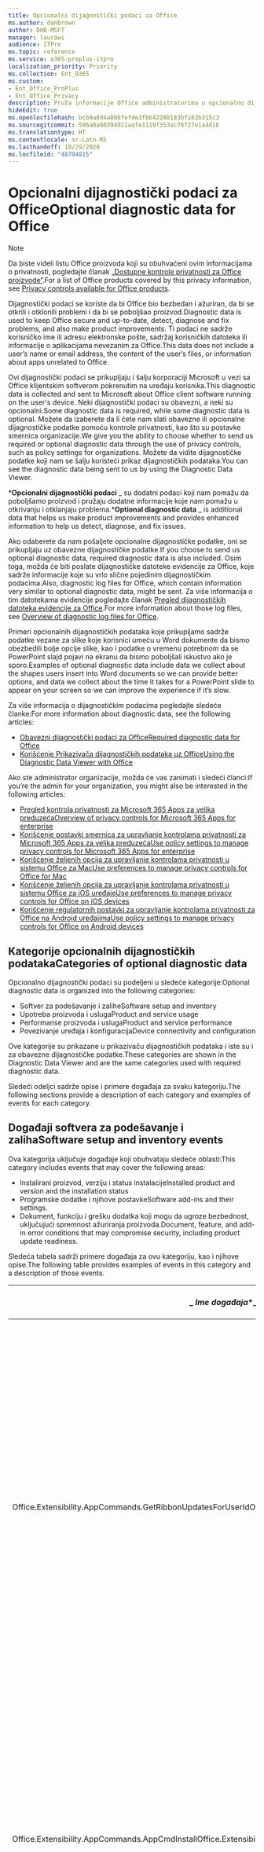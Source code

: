 ```yaml
---
title: Opcionalni dijagnostički podaci za Office
ms.author: danbrown
author: DHB-MSFT
manager: laurawi
audience: ITPro
ms.topic: reference
ms.service: o365-proplus-itpro
localization_priority: Priority
ms.collection: Ent_O365
ms.custom:
- Ent_Office_ProPlus
- Ent_Office_Privacy
description: Pruža informacije Office administratorima o opcionalno dijagnostičkim podacima u sistemu Office, uključujući neke primere događaja.
hideEdit: true
ms.openlocfilehash: bcb9a8d4a886fefde3fbb42280183bf163b315c3
ms.sourcegitcommit: 596a0a60394011aafe1119f353ac76f27e1a4d1b
ms.translationtype: HT
ms.contentlocale: sr-Latn-RS
ms.lasthandoff: 10/29/2020
ms.locfileid: "48794815"
---
```

# <a name="optional-diagnostic-data-for-office"></a><span data-ttu-id="399da-103">Opcionalni dijagnostički podaci za Office</span><span class="sxs-lookup"><span data-stu-id="399da-103">Optional diagnostic data for Office</span></span>

> [!NOTE]
> <span data-ttu-id="399da-104">Da biste videli listu Office proizvoda koji su obuhvaćeni ovim informacijama o privatnosti, pogledajte članak [„Dostupne kontrole privatnosti za Office proizvode“](products-versions-privacy-controls.md).</span><span class="sxs-lookup"><span data-stu-id="399da-104">For a list of Office products covered by this privacy information, see [Privacy controls available for Office products](products-versions-privacy-controls.md).</span></span>

<span data-ttu-id="399da-105">Dijagnostički podaci se koriste da bi Office bio bezbedan i ažuriran, da bi se otkrili i otklonili problemi i da bi se poboljšao proizvod.</span><span class="sxs-lookup"><span data-stu-id="399da-105">Diagnostic data is used to keep Office secure and up-to-date, detect, diagnose and fix problems, and also make product improvements.</span></span> <span data-ttu-id="399da-106">Ti podaci ne sadrže korisničko ime ili adresu elektronske pošte, sadržaj korisničkih datoteka ili informacije o aplikacijama nevezanim za Office.</span><span class="sxs-lookup"><span data-stu-id="399da-106">This data does not include a user’s name or email address, the content of the user’s files, or information about apps unrelated to Office.</span></span>

<span data-ttu-id="399da-107">Ovi dijagnostički podaci se prikupljaju i šalju korporaciji Microsoft u vezi sa Office klijentskim softverom pokrenutim na uređaju korisnika.</span><span class="sxs-lookup"><span data-stu-id="399da-107">This diagnostic data is collected and sent to Microsoft about Office client software running on the user's device.</span></span> <span data-ttu-id="399da-108">Neki dijagnostički podaci su obavezni, a neki su opcionalni.</span><span class="sxs-lookup"><span data-stu-id="399da-108">Some diagnostic data is required, while some diagnostic data is optional.</span></span> <span data-ttu-id="399da-109">Možete da izaberete da li ćete nam slati obavezne ili opcionalne dijagnostičke podatke pomoću kontrole privatnosti, kao što su postavke smernica organizacije.</span><span class="sxs-lookup"><span data-stu-id="399da-109">We give you the ability to choose whether to send us required or optional diagnostic data through the use of privacy controls, such as policy settings for organizations.</span></span> <span data-ttu-id="399da-110">Možete da vidite dijagnostičke podatke koji nam se šalju koristeći prikaz dijagnostičkih podataka.</span><span class="sxs-lookup"><span data-stu-id="399da-110">You can see the diagnostic data being sent to us by using the Diagnostic Data Viewer.</span></span>

<span data-ttu-id="399da-111">\***Opcionalni dijagnostički podaci** _ su dodatni podaci koji nam pomažu da poboljšamo proizvod i pružaju dodatne informacije koje nam pomažu u otkrivanju i otklanjaju problema.</span><span class="sxs-lookup"><span data-stu-id="399da-111">\***Optional diagnostic data** _ is additional data that helps us make product improvements and provides enhanced information to help us detect, diagnose, and fix issues.</span></span>

<span data-ttu-id="399da-112">Ako odaberete da nam pošaljete opcionalne dijagnostičke podatke, oni se prikupljaju uz obavezne dijagnostičke podatke.</span><span class="sxs-lookup"><span data-stu-id="399da-112">If you choose to send us optional diagnostic data, required diagnostic data is also included.</span></span> <span data-ttu-id="399da-113">Osim toga, možda će biti poslate dijagnostičke datoteke evidencije za Office, koje sadrže informacije koje su vrlo slične pojedinim dijagnostičkim podacima.</span><span class="sxs-lookup"><span data-stu-id="399da-113">Also, diagnostic log files for Office, which contain information very similar to optional diagnostic data, might be sent.</span></span> <span data-ttu-id="399da-114">Za više informacija o tim datotekama evidencije pogledajte članak [Pregled dijagnostičkih datoteka evidencije za Office](https://support.microsoft.com/office/fba86aac-70dc-4858-ae1f-ec2034346cdf).</span><span class="sxs-lookup"><span data-stu-id="399da-114">For more information about those log files, see [Overview of diagnostic log files for Office](https://support.microsoft.com/office/fba86aac-70dc-4858-ae1f-ec2034346cdf).</span></span>

<span data-ttu-id="399da-115">Primeri opcionalnih dijagnostičkih podataka koje prikupljamo sadrže podatke vezane za slike koje korisnici umeću u Word dokumente da bismo obezbedili bolje opcije slike, kao i podatke o vremenu potrebnom da se PowerPoint slajd pojavi na ekranu da bismo poboljšali iskustvo ako je sporo.</span><span class="sxs-lookup"><span data-stu-id="399da-115">Examples of optional diagnostic data include data we collect about the shapes users insert into Word documents so we can provide better options, and data we collect about the time it takes for a PowerPoint slide to appear on your screen so we can improve the experience if it’s slow.</span></span>

<span data-ttu-id="399da-116">Za više informacija o dijagnostičkim podacima pogledajte sledeće članke:</span><span class="sxs-lookup"><span data-stu-id="399da-116">For more information about diagnostic data, see the following articles:</span></span>

- [<span data-ttu-id="399da-117">Obavezni dijagnostički podaci za Office</span><span class="sxs-lookup"><span data-stu-id="399da-117">Required diagnostic data for Office</span></span>](required-diagnostic-data.md)
- [<span data-ttu-id="399da-118">Korišćenje Prikazivača dijagnostičkih podataka uz Office</span><span class="sxs-lookup"><span data-stu-id="399da-118">Using the Diagnostic Data Viewer with Office</span></span>](https://support.microsoft.com/office/cf761ce9-d805-4c60-a339-4e07f3182855)

<span data-ttu-id="399da-119">Ako ste administrator organizacije, možda će vas zanimati i sledeći članci:</span><span class="sxs-lookup"><span data-stu-id="399da-119">If you’re the admin for your organization, you might also be interested in the following articles:</span></span>

- [<span data-ttu-id="399da-120">Pregled kontrola privatnosti za Microsoft 365 Apps za velika preduzeća</span><span class="sxs-lookup"><span data-stu-id="399da-120">Overview of privacy controls for Microsoft 365 Apps for enterprise</span></span>](overview-privacy-controls.md)
- [<span data-ttu-id="399da-121">Korišćenje postavki smernica za upravljanje kontrolama privatnosti za Microsoft 365 Apps za velika preduzeća</span><span class="sxs-lookup"><span data-stu-id="399da-121">Use policy settings to manage privacy controls for Microsoft 365 Apps for enterprise</span></span>](manage-privacy-controls.md)
- [<span data-ttu-id="399da-122">Korišćenje željenih opcija za upravljanje kontrolama privatnosti u sistemu Office za Mac</span><span class="sxs-lookup"><span data-stu-id="399da-122">Use preferences to manage privacy controls for Office for Mac</span></span>](mac-privacy-preferences.md)
- [<span data-ttu-id="399da-123">Korišćenje željenih opcija za upravljanje kontrolama privatnosti u sistemu Office za iOS uređaje</span><span class="sxs-lookup"><span data-stu-id="399da-123">Use preferences to manage privacy controls for Office on iOS devices</span></span>](ios-privacy-preferences.md)
- [<span data-ttu-id="399da-124">Korišćenje regulatornih postavki za upravljanje kontrolama privatnosti za Office na Android uređajima</span><span class="sxs-lookup"><span data-stu-id="399da-124">Use policy settings to manage privacy controls for Office on Android devices</span></span>](android-privacy-controls.md)

## <a name="categories-of-optional-diagnostic-data"></a><span data-ttu-id="399da-125">Kategorije opcionalnih dijagnostičkih podataka</span><span class="sxs-lookup"><span data-stu-id="399da-125">Categories of optional diagnostic data</span></span>

<span data-ttu-id="399da-126">Opcionalno dijagnostički podaci su podeljeni u sledeće kategorije:</span><span class="sxs-lookup"><span data-stu-id="399da-126">Optional diagnostic data is organized into the following categories:</span></span>

- <span data-ttu-id="399da-127">Softver za podešavanje i zalihe</span><span class="sxs-lookup"><span data-stu-id="399da-127">Software setup and inventory</span></span>
- <span data-ttu-id="399da-128">Upotreba proizvoda i usluga</span><span class="sxs-lookup"><span data-stu-id="399da-128">Product and service usage</span></span>
- <span data-ttu-id="399da-129">Performanse proizvoda i usluga</span><span class="sxs-lookup"><span data-stu-id="399da-129">Product and service performance</span></span>
- <span data-ttu-id="399da-130">Povezivanje uređaja i konfiguracija</span><span class="sxs-lookup"><span data-stu-id="399da-130">Device connectivity and configuration</span></span>

<span data-ttu-id="399da-131">Ove kategorije su prikazane u prikazivaču dijagnostičkih podataka i iste su i za obavezne dijagnostičke podatke.</span><span class="sxs-lookup"><span data-stu-id="399da-131">These categories are shown in the Diagnostic Data Viewer and are the same categories used with required diagnostic data.</span></span>

<span data-ttu-id="399da-132">Sledeći odeljci sadrže opise i primere događaja za svaku kategoriju.</span><span class="sxs-lookup"><span data-stu-id="399da-132">The following sections provide a description of each category and examples of events for each category.</span></span>

## <a name="software-setup-and-inventory-events"></a><span data-ttu-id="399da-133">Događaji softvera za podešavanje i zaliha</span><span class="sxs-lookup"><span data-stu-id="399da-133">Software setup and inventory events</span></span>

<span data-ttu-id="399da-134">Ova kategorija uključuje događaje koji obuhvataju sledeće oblasti:</span><span class="sxs-lookup"><span data-stu-id="399da-134">This category includes events that may cover the following areas:</span></span>

- <span data-ttu-id="399da-135">Instalirani proizvod, verziju i status instalacije</span><span class="sxs-lookup"><span data-stu-id="399da-135">Installed product and version and the installation status</span></span>
- <span data-ttu-id="399da-136">Programske dodatke i njihove postavke</span><span class="sxs-lookup"><span data-stu-id="399da-136">Software add-ins and their settings.</span></span>
- <span data-ttu-id="399da-137">Dokument, funkciju i grešku dodatka koji mogu da ugroze bezbednost, uključujući spremnost ažuriranja proizvoda.</span><span class="sxs-lookup"><span data-stu-id="399da-137">Document, feature, and add-in error conditions that may compromise security, including product update readiness.</span></span>

<span data-ttu-id="399da-138">Sledeća tabela sadrži primere događaja za ovu kategoriju, kao i njihove opise.</span><span class="sxs-lookup"><span data-stu-id="399da-138">The following table provides examples of events in this category and a description of those events.</span></span>

| <span data-ttu-id="399da-139">_ *Ime događaja*\*</span><span class="sxs-lookup"><span data-stu-id="399da-139">_ *Event name*\*</span></span>   | <span data-ttu-id="399da-140">**Opis događaja**</span><span class="sxs-lookup"><span data-stu-id="399da-140">**Event description**</span></span>  |
| ---- | ---- |
| <span data-ttu-id="399da-141">Office.Extensibility.AppCommands.GetRibbonUpdatesForUserId</span><span class="sxs-lookup"><span data-stu-id="399da-141">Office.Extensibility.AppCommands.GetRibbonUpdatesForUserId</span></span> | <span data-ttu-id="399da-142">Ovaj događaj ukazuje na to da li Word uspešno ažurira traku na Word korisničkom interfejsu kada korisnik promeni svoj identitet.</span><span class="sxs-lookup"><span data-stu-id="399da-142">This event indicates whether Word successfully updates the Ribbon in the Word User Interface when the user changes their identity.</span></span> <span data-ttu-id="399da-143">Koristimo ga za otkrivanje neispravnog podešavanja i drugih problema koji utiču na Office korisnički interfejs.</span><span class="sxs-lookup"><span data-stu-id="399da-143">We use this event to detect incorrect setup and other issues that would affect the Office user interface.</span></span> |
| <span data-ttu-id="399da-144">Office.Extensibility.AppCommands.AppCmdInstall</span><span class="sxs-lookup"><span data-stu-id="399da-144">Office.Extensibility.AppCommands.AppCmdInstall</span></span>   | <span data-ttu-id="399da-145">Ovaj događaj pruža informacije o Office programskom dodatku koji je korisnik instalirao, uključujući ID aplikacije, verziju operativnog sistema, uspeh i trajanje instalacije.</span><span class="sxs-lookup"><span data-stu-id="399da-145">This event provides information about the Office add-in that the user has installed, including app ID, operating system build and version, success of installation, and duration of install.</span></span>  |

## <a name="product-and-service-usage-events"></a><span data-ttu-id="399da-146">Događaji upotrebe proizvoda i usluga</span><span class="sxs-lookup"><span data-stu-id="399da-146">Product and service usage events</span></span>

<span data-ttu-id="399da-147">Ova kategorija uključuje događaje koji obuhvataju sledeće oblasti:</span><span class="sxs-lookup"><span data-stu-id="399da-147">This category includes events that may cover the following areas:</span></span>

- <span data-ttu-id="399da-148">Uspešnost funkcionalnosti aplikacije.</span><span class="sxs-lookup"><span data-stu-id="399da-148">Success of application functionality.</span></span> <span data-ttu-id="399da-149">Ograničena na otvaranje i zatvaranje aplikacije i dokumenata, uređivanje i deljenje (saradnju) datoteka.</span><span class="sxs-lookup"><span data-stu-id="399da-149">Limited to opening and closing of the application and documents, file editing, and file sharing (collaboration).</span></span>
- <span data-ttu-id="399da-150">Utvrđivanje da li su se određene funkcije događaja odigrale, kao što su pokretanje ili zaustavljanje i da li funkcija radi.</span><span class="sxs-lookup"><span data-stu-id="399da-150">Determination if specific feature events have occurred, such as start or stop, and if feature is running.</span></span>
- <span data-ttu-id="399da-151">Funkcije pristupačnosti u sistemu Office</span><span class="sxs-lookup"><span data-stu-id="399da-151">Office accessibility features</span></span>

<span data-ttu-id="399da-152">Sledeća tabela sadrži primere događaja za ovu kategoriju, kao i njihove opise.</span><span class="sxs-lookup"><span data-stu-id="399da-152">The following table provides examples of events in this category and a description of those events.</span></span>

| <span data-ttu-id="399da-153">**Ime događaja**</span><span class="sxs-lookup"><span data-stu-id="399da-153">**Event name**</span></span>   | <span data-ttu-id="399da-154">**Opis događaja**</span><span class="sxs-lookup"><span data-stu-id="399da-154">**Event description**</span></span>  |
| ------ | ------- |
| <span data-ttu-id="399da-155">Office.Word.Commanding.Highlight</span><span class="sxs-lookup"><span data-stu-id="399da-155">Office.Word.Commanding.Highlight</span></span>  | <span data-ttu-id="399da-156">Ovaj događaj ukazuje na to da je Word izvršio komandu za isticanje teksta.</span><span class="sxs-lookup"><span data-stu-id="399da-156">This event indicates Word has executed the command to highlight text.</span></span> <span data-ttu-id="399da-157">Koristimo ga za otkrivanje grešaka u komandi za isticanje teksta.</span><span class="sxs-lookup"><span data-stu-id="399da-157">We use this event to detect errors in the text-highlight command.</span></span>  |
| <span data-ttu-id="399da-158">Office.Translator.AddInLoaded</span><span class="sxs-lookup"><span data-stu-id="399da-158">Office.Translator.AddInLoaded</span></span>   | <span data-ttu-id="399da-159">Signal koji ukazuje na to da je prevodilačka funkcija uspešno učitana i prikazana.</span><span class="sxs-lookup"><span data-stu-id="399da-159">A heartbeat to indicate that the translator feature has been loaded and rendered successfully.</span></span>  |
| <span data-ttu-id="399da-160">Office.Graphics.GVizInsertShape</span><span class="sxs-lookup"><span data-stu-id="399da-160">Office.Graphics.GVizInsertShape</span></span> |<span data-ttu-id="399da-161">Prati korišćenje funkcije „Umetni oblik" i izveštava o detaljima tipova umetnutih oblika i njihovim izvorima.</span><span class="sxs-lookup"><span data-stu-id="399da-161">Tracks the usage of the Insert Shape feature in Word and also reports details of types of shapes inserted and from which source.</span></span>| 
| <span data-ttu-id="399da-162">Office.PowerPoint.PPT.Desktop.SummaryZoomInsertionRule</span><span class="sxs-lookup"><span data-stu-id="399da-162">Office.PowerPoint.PPT.Desktop.SummaryZoomInsertionRule</span></span>   | <span data-ttu-id="399da-163">Ovaj događaj određuje da li postoje odeljci prisutni u dokumentu kada korisnik umeće zumiranje rezimea i da li bira da izbriše postojeće odeljke.</span><span class="sxs-lookup"><span data-stu-id="399da-163">This event determines if there are any sections present in a document when the user is inserting Summary Zoom and if the user chooses to delete existing sections.</span></span> |
| <span data-ttu-id="399da-164">Office.Security.SecureReaderHost.ProtectedViewValidation</span><span class="sxs-lookup"><span data-stu-id="399da-164">Office.Security.SecureReaderHost.ProtectedViewValidation</span></span> | <span data-ttu-id="399da-165">Prati kada i zašto je datoteka otvorena u zaštićenom prikazu.</span><span class="sxs-lookup"><span data-stu-id="399da-165">Tracks when and why a file is opened in Protected View.</span></span> <span data-ttu-id="399da-166">Koristi se za dijagnostikovanje uslova u kojima zaštićeni prikaz nije ispravno pokrenut da bi se obezbedio pravilan rad funkcije.</span><span class="sxs-lookup"><span data-stu-id="399da-166">Used to diagnose conditions where Protected View may not be correctly triggered to ensure the feature is working properly.</span></span> |

## <a name="product-and-service-performance-events"></a><span data-ttu-id="399da-167">Događaji performansi proizvoda i usluga</span><span class="sxs-lookup"><span data-stu-id="399da-167">Product and service performance events</span></span>

<span data-ttu-id="399da-168">Ova kategorija uključuje događaje koji obuhvataju sledeće oblasti:</span><span class="sxs-lookup"><span data-stu-id="399da-168">This category includes events that may cover the following areas:</span></span>

- <span data-ttu-id="399da-169">Neočekivani izlazi (padovi) iz aplikacije i njeno stanje u trenutku kada se to dogodi.</span><span class="sxs-lookup"><span data-stu-id="399da-169">Unexpected application exits (crashes) and the state of the application when that happens.</span></span>
- <span data-ttu-id="399da-170">Loše vreme odziva ili performansi u scenarijima kao što su pokretanje aplikacije ili otvaranje datoteke.</span><span class="sxs-lookup"><span data-stu-id="399da-170">Poor response time or performance for scenarios such as application start up or opening a file.</span></span>
- <span data-ttu-id="399da-171">Greške u funkcionalnosti funkcije ili korisničkog iskustva.</span><span class="sxs-lookup"><span data-stu-id="399da-171">Errors in functionality of a feature or user experience.</span></span>

<span data-ttu-id="399da-172">Sledeća tabela sadrži primere događaja za ovu kategoriju, kao i njihove opise.</span><span class="sxs-lookup"><span data-stu-id="399da-172">The following table provides examples of events in this category and a description of those events.</span></span>

| <span data-ttu-id="399da-173">**Ime događaja**</span><span class="sxs-lookup"><span data-stu-id="399da-173">**Event name**</span></span>    | <span data-ttu-id="399da-174">**Opis događaja**</span><span class="sxs-lookup"><span data-stu-id="399da-174">**Event description**</span></span>   |
| --------------- | -------------- |
| <span data-ttu-id="399da-175">Office.Word.Word.CoreSaveTime100ns</span><span class="sxs-lookup"><span data-stu-id="399da-175">Office.Word.Word.CoreSaveTime100ns</span></span>     | <span data-ttu-id="399da-176">Ovaj događaj evidentira performanse aktivnosti čuvanja dokumenta u programu Word.</span><span class="sxs-lookup"><span data-stu-id="399da-176">This event logs the performance of a document save activity by Word.</span></span> <span data-ttu-id="399da-177">Koristimo ga za otkrivanje grešaka i problema sa performansama u programu Word prilikom čuvanja dokumenta.</span><span class="sxs-lookup"><span data-stu-id="399da-177">We use this event to detect errors and performance issues in the Word save document activity.</span></span>|
| <span data-ttu-id="399da-178">Office.Identity.SignInForWamAccountAad</span><span class="sxs-lookup"><span data-stu-id="399da-178">Office.Identity.SignInForWamAccountAad</span></span>  | <span data-ttu-id="399da-179">Ovaj događaj se šalje kada se korisnik prijavi na Azure Active Directory nalog sa bibliotekom menadžera naloga na mreži (WAM).</span><span class="sxs-lookup"><span data-stu-id="399da-179">This event is sent when a user is signed in to an Azure Active Directory account with Web Account Manager (WAM) library.</span></span> <span data-ttu-id="399da-180">Ovaj događaj šalje metapodatke kao što su ime i verzija aplikacije i kôd greške ako je događaj neuspešan.</span><span class="sxs-lookup"><span data-stu-id="399da-180">This event sends metadata such as AppName, AppVersion, and ErrorCode if the event failed.</span></span> |
| <span data-ttu-id="399da-181">Office.PowerPoint.PPT.Desktop.FileOpen.FirstSlideMasterThumbnailRenderTime</span><span class="sxs-lookup"><span data-stu-id="399da-181">Office.PowerPoint.PPT.Desktop.FileOpen.FirstSlideMasterThumbnailRenderTime</span></span> | <span data-ttu-id="399da-182">Ovaj događaj prikuplja koliko dugo vremena je potrebno za prikazivanje prve sličice mastera slajda u programu PowerPoint.</span><span class="sxs-lookup"><span data-stu-id="399da-182">This event collects the length of time it takes to render the first slide master thumbnail in PowerPoint.</span></span>  |
| <span data-ttu-id="399da-183">Office.Extensibility.Diagnostics</span><span class="sxs-lookup"><span data-stu-id="399da-183">Office.Extensibility.Diagnostics</span></span>   | <span data-ttu-id="399da-184">Ovaj događaj pruža osnovne dijagnostičke informacije o Office programskim dodacima, kao što su izveštaji o padu da bi se otklonile greške.</span><span class="sxs-lookup"><span data-stu-id="399da-184">This event provides general diagnostic information for Office add-ins, such as crash reports for debugging.</span></span>|

## <a name="device-connectivity-and-configuration-events"></a><span data-ttu-id="399da-185">Događaji povezivanja uređaja i konfiguracije</span><span class="sxs-lookup"><span data-stu-id="399da-185">Device connectivity and configuration events</span></span>

<span data-ttu-id="399da-186">Ova kategorija uključuje događaje koji obuhvataju sledeće oblasti:</span><span class="sxs-lookup"><span data-stu-id="399da-186">This category includes events that may cover the following areas:</span></span>

- <span data-ttu-id="399da-187">Stanje mrežne veze i podešavanje uređaja, kao što je memorija.</span><span class="sxs-lookup"><span data-stu-id="399da-187">Network connection state and device settings, such as memory.</span></span>

<span data-ttu-id="399da-188">Sledeća tabela sadrži primere događaja za ovu kategoriju, kao i njihove opise.</span><span class="sxs-lookup"><span data-stu-id="399da-188">The following table provides examples of events in this category and a description of those events.</span></span>

| <span data-ttu-id="399da-189">**Ime događaja**</span><span class="sxs-lookup"><span data-stu-id="399da-189">**Event name**</span></span>                    | <span data-ttu-id="399da-190">**Opis događaja**</span><span class="sxs-lookup"><span data-stu-id="399da-190">**Event description**</span></span>                                                                                                                                                     |
| ------ | ----- |
| <span data-ttu-id="399da-191">Office.Graphics.ArtViewValidate</span><span class="sxs-lookup"><span data-stu-id="399da-191">Office.Graphics.ArtViewValidate</span></span> | <span data-ttu-id="399da-192">Ovaj događaj evidentira rezultate provere valjanosti grafičkih prikaza koji podržavaju grafički korisnički interfejs.</span><span class="sxs-lookup"><span data-stu-id="399da-192">This event logs validation the results of Graphics View that supports Graphics User Interface.</span></span> <span data-ttu-id="399da-193">Koristimo ga za prikupljanje podataka o korišćenju i greške grafičkog prikazivanja.</span><span class="sxs-lookup"><span data-stu-id="399da-193">We use the event to collect usage and error data about graphics rendering.</span></span> |
| <span data-ttu-id="399da-194">Office.Graphics.ARCExceptionScope</span><span class="sxs-lookup"><span data-stu-id="399da-194">Office.Graphics.ARCExceptionScope</span></span> | <span data-ttu-id="399da-195">Ovaj događaj prati greške prikazivanja nastale u mehanizmu za prikazivanje.</span><span class="sxs-lookup"><span data-stu-id="399da-195">This event tracks rendering failures coming from the rendering engine.</span></span> |
| <span data-ttu-id="399da-196">Office.Extensibility.ODPLatency</span><span class="sxs-lookup"><span data-stu-id="399da-196">Office.Extensibility.ODPLatency</span></span>   | <span data-ttu-id="399da-197">Ovaj događaj pruža informacije o korisničkoj mrežnoj vezi i njenoj brzini.</span><span class="sxs-lookup"><span data-stu-id="399da-197">This event provides information about the user’s network connection and speed.</span></span>     |
